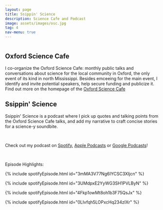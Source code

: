 ```yaml
---
layout: page
title: Ssippin' Science
description: Science Cafe and Podcast
image: assets/images/osc.jpg
tag: 4
nav-menu: true
---
```



<!-- Main -->
<div id="main" class="alt" display:inline-block>
<span class="image fit"><img src="{% link assets/images/scicafe.jpg %}" alt="" /></span>

<!-- One -->
<section id="one">
        <div class="inner">


<h2 id="content">Oxford Science Cafe</h2>

<p>I co-organize the Oxford Science Cafe: monthly public talks and conversations about science for the local community in Oxford, the only event of its kind in north Mississippi. Besides emceeing for the main event, I identify and invite potential speakers, help secure funding and publicize it.
<br>Find out more on the homepage of the <a href="https://www.phy.olemiss.edu/oxfordsciencecafe/" target="_blank" rel="noopener">Oxford Science Cafe</a></p>

<h2> Ssippin' Science </h2>

<p>Ssippin' Science is a podcast where I pick up quotes and talking points from the Oxford Science Cafe talks, and add my narrative to craft concise stories for a science-y soundbite.</p> <br>

<p>Check out my podcast on <a href="https://open.spotify.com/show/3J0VNtgE6LNatgA6sJyNYW" target="_blank" rel="noopener noreferrer">Spotify</a>, <a href="https://podcasts.apple.com/us/podcast/ssippin-science/id1507082060" target="_blank" rel="noopener noreferrer">Apple Podcasts</a> or <a href="https://podcasts.google.com/?feed=aHR0cHM6Ly9hbmNob3IuZm0vcy8xYjk3Njg2Yy9wb2RjYXN0L3Jzcw%3D%3D" target="_blank" rel="noopener noreferrer">Google Podcasts</a>! 
</p>
<br>



<p> Episode Highlights:</p>

{% include spotifyEpisode.html id="3mMA3V77Ng6IYCSC3XIjcn" %}

{% include spotifyEpisode.html id="3UMdpxE2YyWG3SH1PVLByN" %}

{% include spotifyEpisode.html id="4Fkp1owMt8oh1b3F75QsJx" %}

{% include spotifyEpisode.html id="0LIvfqh5LOPxcHq234zIXr" %}

</div>
